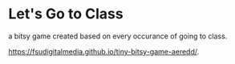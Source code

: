 # Let's Go to Class

a bitsy game created based on every occurance of going to class.


https://fsudigitalmedia.github.io/tiny-bitsy-game-aeredd/.
